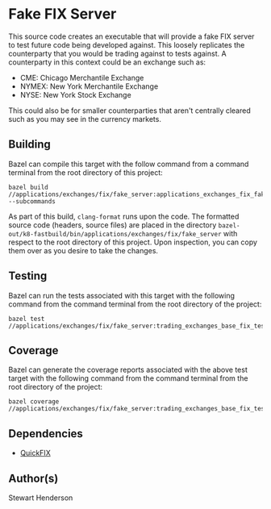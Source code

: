 # Fake FIX Server

This source code creates an executable that will provide a fake FIX server to test future
code being developed against.  This loosely replicates the counterparty that you would be
trading against to tests against.  A counterparty in this context could be an exchange such
as:

* CME: Chicago Merchantile Exchange
* NYMEX: New York Merchantile Exchange
* NYSE: New York Stock Exchange

This could also be for smaller counterparties that aren't centrally cleared such as you
may see in the currency markets.

## Building

Bazel can compile this target with the follow command from a command terminal
from the root directory of this project:

```
bazel build //applications/exchanges/fix/fake_server:applications_exchanges_fix_fake_server --subcommands
```

As part of this build, `clang-format` runs upon the code.  The formatted source code (headers, source files) are
placed in the directory `bazel-out/k8-fastbuild/bin/applications/exchanges/fix/fake_server` with respect to the
root directory of this project.  Upon inspection, you can copy them over as you desire to take the changes.

## Testing

Bazel can run the tests associated with this target with the following command from the command terminal
from the root directory of the project:

```
bazel test //applications/exchanges/fix/fake_server:trading_exchanges_base_fix_tests
```

## Coverage

Bazel can generate the coverage reports associated with the above test target with the following command from the
command terminal from the root directory of the project:

```
bazel coverage //applications/exchanges/fix/fake_server:trading_exchanges_base_fix_tests
```

## Dependencies

* [QuickFIX](https://github.com/quickfix/quickfix)

## Author(s)

Stewart Henderson